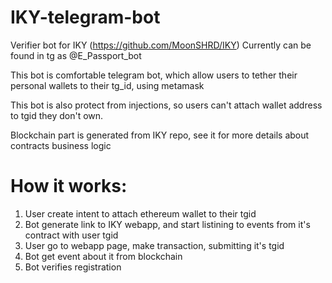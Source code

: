 # IKY-telegram-bot
Verifier bot for IKY (https://github.com/MoonSHRD/IKY)
Currently can be found in tg as @E_Passport_bot

This bot is comfortable telegram bot, which allow users to tether their personal wallets to their tg_id, using metamask

This bot is also protect from injections, so users can't attach wallet address to tgid they don't own.


Blockchain part is generated from IKY repo, see it for more details about contracts business logic

# How it works:
1. User create intent to attach ethereum wallet to their tgid
2. Bot generate link to IKY webapp, and start listining to events from it's contract with user tgid
3. User go to webapp page, make transaction, submitting it's tgid
4. Bot get event about it from blockchain
5. Bot verifies registration
